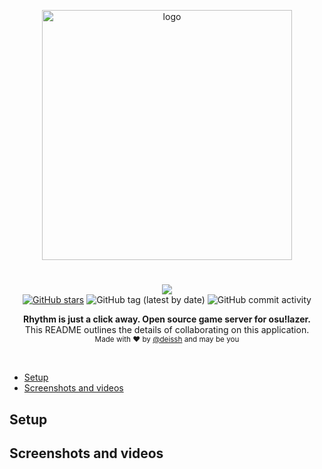 <p align="center">
  <img src="https://i.imgur.com/BDMASne.png" alt="logo" width="400" />
</p>

<h1 align="center"></h1>

<p align="center">
  <a href="https://github.com/deissh/osu-api-server/actions"><img src="https://github.com/deissh/osu-api-server/workflows/Pull%20Request%20workflow/badge.svg"></a>
  <br />
  <a href="https://github.com/deissh/osu-api-server/stargazers"><img alt="GitHub stars" src="https://img.shields.io/github/stars/deissh/osu-api-server"></a>
  <img alt="GitHub tag (latest by date)" src="https://img.shields.io/github/v/tag/deissh/osu-api-server">
  <img alt="GitHub commit activity" src="https://img.shields.io/github/commit-activity/w/deissh/osu-api-server">
  <br />
</p>

<p align="center">
  <b>Rhythm is just a click away. Open source game server for osu!lazer.</b></br>
  <span>This README outlines the details of collaborating on this application.</span></br>
  <sub>Made with ❤️ by <a href="https://github.com/deissh">@deissh</a> and may be you</sub>
</p>

<br />

* [Setup](https://github.com/deissh/osu-api-server/blob/master/README.md#setup)
* [Screenshots and videos](https://github.com/deissh/osu-api-server/blob/master/README.md#screenshots)


## Setup

<!-- todo
Up database
```bash
$ DATABASE_URL="postgres://postgres@127.0.0.1:5432/osuserver?sslmode=disable" dbmate up
```

-->

## Screenshots and videos
